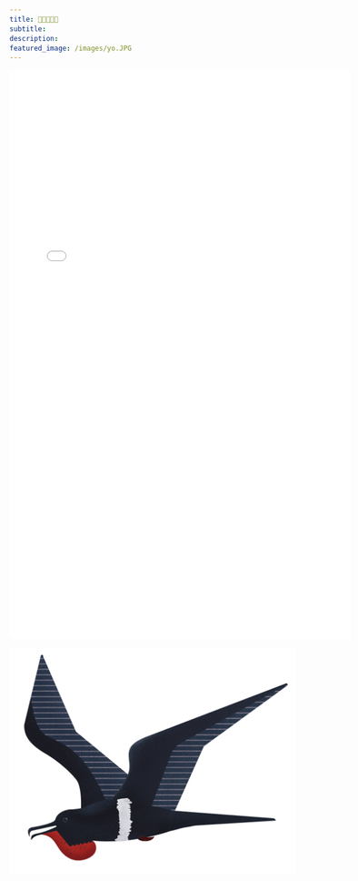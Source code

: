 ```yaml
---
title: 🌱🌱🌻🌱🌱
subtitle: 
description: 
featured_image: /images/yo.JPG
---
```


<p align="center">
<embed src="CV_2021.pdf" width="600" height="1000" type="application/pdf">
</p>

<a href="documents/CV_2021.pdf" class="image fit" type="application/pdf"><img src="images/fregataAriel.jpg" alt=""></a>
